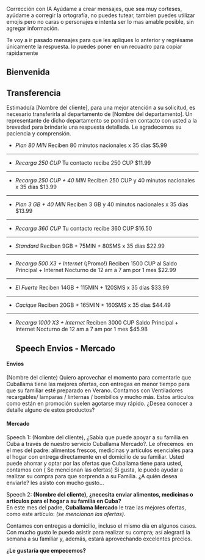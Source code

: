Corrección con IA
Ayúdame a crear mensajes, que sea muy corteses, ayúdame a corregir la ortografía, no puedes tutear, tambien puedes utilizar emojis pero no caras o personajes e intenta ser lo mas amable posible, sin agregar información.

 Te voy a ir pasado mensajes para que les apliques lo anterior y regrésame únicamente la respuesta. lo puedes poner en un recuadro para copiar rápidamente
## Bienvenida


## Transferencia

Estimado/a [Nombre del cliente], para una mejor atención a su solicitud, es necesario transferirla al departamento de [Nombre del departamento]. Un representante de dicho departamento se pondrá en contacto con usted a la brevedad para brindarle una respuesta detallada. Le agradecemos su paciencia y comprensión.


- *Plan 80 MIN*
  Reciben 80 minutos nacionales x 35 días
  $5.99
---
- *Recarga 250 CUP*
  Tu contacto recibe 250 CUP
  $11.99
---
- *Recarga 250 CUP + 40 MIN*
  Reciben 250 CUP y 40 minutos nacionales x 35 días
  $13.99
---
- *Plan 3 GB + 40 MIN*
  Reciben 3 GB y 40 minutos nacionales x 35 días
  $13.99
---
- *Recarga 360 CUP*
  Tu contacto recibe 360 CUP
  $16.50
---
- *Standard*
  Reciben 9GB + 75MIN + 80SMS x 35 días
  $22.99
---
- *Recarga 500 X3 + Internet* (¡Promo!)
  Reciben 1500 CUP al Saldo Principal + Internet Nocturno de 12 am a 7 am por 1 mes
  $22.99
---
- *El Fuerte*
  Reciben 14GB + 115MIN + 120SMS x 35 días
  $33.99
---
- *Cacique*
  Reciben 20GB + 165MIN + 160SMS x 35 días
  $44.49
---
- *Recarga 1000 X3 + Internet*
  Reciben 3000 CUP Saldo Principal + Internet Nocturno de 12 am a 7 am por 1 mes
  $45.98
  
  ## Speech Envios - Mercado

#### Envios
(Nombre del cliente) Quiero aprovechar el momento para comentarle que Cuballama tiene las mejores ofertas, con entregas en menor tiempo para que su familiar esté preparado en Verano. Contamos con Ventiladores recargables/ lamparas / linternas / bombillos y mucho más. Estos artículos como están en promoción suelen agotarse muy rápido. ¿Desea conocer a detalle alguno de estos productos?

#### Mercado

Speech 1: (Nombre del cliente), ¿Sabia que puede apoyar a su familia en Cuba a través de nuestro servicio Cuballama Mercado?. Le ofrecemos  en el mes del padre: alimentos frescos, medicinas y artículos esenciales para el hogar con entrega directamente en el domicilio de su familiar. Usted puede ahorrar y optar por las ofertas que Cuballama tiene para usted, contamos con ( Se mencionan las ofertas) Si gusta, le puedo ayudar a realizar su compra para que sorprenda a su Familia. ¿A quién desea enviarle? les asisto con mucho gusto…

Speech 2: **(Nombre del cliente), ¿necesita enviar alimentos, medicinas o artículos para el hogar a su familia en Cuba?**  
En este mes del padre, **Cuballama Mercado** le trae las mejores ofertas, como este artículo: _(se mencionan las ofertas)_.

Contamos con entregas a domicilio, incluso el mismo día en algunos casos.  
Con mucho gusto le puedo asistir para realizar su compra; así alegrará la semana a su familiar y, además, estará aprovechando excelentes precios.

**¿Le gustaría que empecemos?**